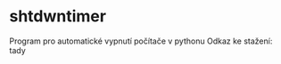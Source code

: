 # shtdwntimer
Program pro automatické vypnutí počítače v pythonu
Odkaz ke stažení: <link href="https://uloz.to/file/uq5Z8dDaJsQ9/nacasovane-vypnuti-exe#!ZGxjAmR2Zwx2MTL4ZwZ5ZmZ5AwL4ZQyEp0cDYzIJnSIhIJIxZD==">tady</link>
